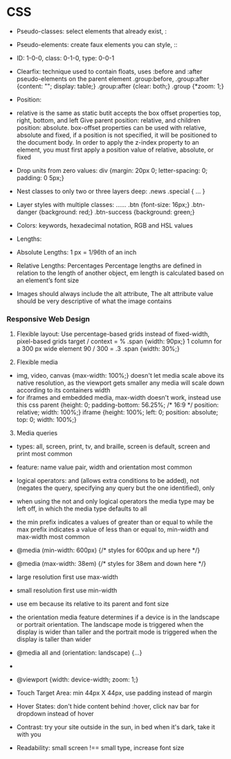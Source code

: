 # CSS

- Pseudo-classes: select elements that already exist, :

- Pseudo-elements: create faux elements you can style, ::

- ID: 1-0-0, class: 0-1-0, type: 0-0-1

- Clearfix: technique used to contain floats, uses :before and :after pseudo-elements on the parent element
.group:before,
.group:after {content: ""; display: table;}
.group:after {clear: both;}
.group {*zoom: 1;}

- Position:
- relative is the same as static butit accepts the box offset properties top, right, bottom, and left
Give parent position: relative, and children position: absolute. box-offset properties can be used with relative, absolute and fixed, if a position is not specified, it will be positioned to the document body. In order to apply the z-index property to an element, you must first apply a position value of relative, absolute, or fixed

- Drop units from zero values: div {margin: 20px 0; letter-spacing: 0; padding: 0 5px;}

- Nest classes to only two or three layers deep: .news .special { ... }

- Layer styles with multiple classes: <a class="btn btn-danger">...</a><a class="btn btn-success">...</a>
.btn {font-size: 16px;}
.btn-danger {background: red;}
.btn-success {background: green;}

- Colors: keywords, hexadecimal notation, RGB and HSL values

- Lengths:
- Absolute Lengths: 1 px = 1/96th of an inch
- Relative Lengths: Percentages Percentage lengths are defined in relation to the length of another object, em length is calculated based on an element’s font size

- Images should always include the alt attribute, The alt attribute value should be very descriptive of what the image contains

### Responsive Web Design

1) Flexible layout: Use percentage-based grids instead of fixed-width, pixel-based grids
target / context = %
.span {width: 90px;} 1 column for a 300 px wide element 90 / 300 = .3
.span {width: 30%;}

2) Flexible media
- img, video, canvas {max-width: 100%;} doesn't let media scale above its native resolution, as the viewport gets smaller any media will scale down according to its containers width
- for iframes and embedded media, max-width doesn't work, instead use this css
 parent {height: 0; padding-bottom: 56.25%; /* 16:9 */ position: relative; width: 100%;}
iframe {height: 100%; left: 0; position: absolute; top: 0; width: 100%;}

3) Media queries
- types: all, screen, print, tv, and braille, screen is default, screen and print most common
- feature: name value pair, width and orientation most common
- logical operators: and (allows extra conditions to be added), not (negates the query, specifying any query but the one identified), only
- when using the not and only logical operators the media type may be left off, in which the media type defaults to all
- the min prefix indicates a values of greater than or equal to while the max prefix indicates a value of less than or equal to, min-width and max-width most common
- @media (min-width: 600px) {/* styles for 600px and up here */}
- @media (max-width: 38em) {/* styles for 38em and down here */}
- large resolution first use max-width
- small resolution first use min-width
- use em because its relative to its parent and font size
- the orientation media feature determines if a device is in the landscape or portrait orientation. The landscape mode is triggered when the display is wider than taller and the portrait mode is triggered when the display is taller than wider
- @media all and (orientation: landscape) {...}
- <meta name="viewport" content="width=device-width, initial-scale=1">
- @viewport {width: device-width; zoom: 1;}

- Touch Target Area: min 44px X 44px, use padding instead of margin

- Hover States: don't hide content behind :hover, click nav bar for dropdown instead of hover

- Contrast: try your site outside in the sun, in bed when it's dark, take it with you

- Readability: small screen !== small type, increase font size